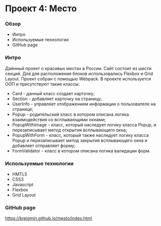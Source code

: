 # Проект 4: Место

### Обзор

* Интро
* Используемые технологии
* GitHub page

### Интро
Дайнный проект о красивых местах в России. Сайт состоит из шести секций. Для для расположения блоков использовались Flexbox и Grid Layout. Проект собран с помощью Webpack. В проекте используется ООП и присутствуют такие классы:
* Card - данный класс создает карточку;
* Section - добавляет карточку на страницу;
* UserInfo - управляет отображением информации о пользователе на странице;
* Popup - родительский класс в котором описана логика взаимодействия со всплывающими окнами;
* PopupWithImage - класс, который наследует логику класса Popup, и перезаписывает метод открытия всплывающего окна;
* PopupWithForm - класс, который также наследует логику класса Popup и перезаписывает метод закрытия всплывающего окна и добавляет отправляет форму;
* FormValidator - класс в котором описана логика валидации форм.



### Используемые технологии

* HMTL5
* CSS3
* Javascript
* Flexbox
* Grid Layout

### GitHub page

https://kreigmin.github.io/mesto/index.html
